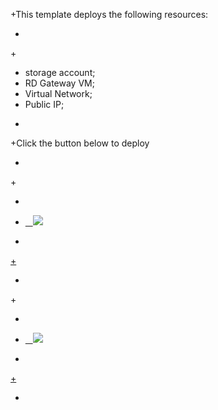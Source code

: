 
+This template deploys the following resources: 



 
+ 



 
+<ul><li>storage account;</li><li>RD Gateway VM;</li><li>Virtual Network;</li><li>Public IP;</li></ul> 



 
+ 



 
+Click the button below to deploy 



 
+ 



 
+<a href="https://portal.azure.com/#create/Microsoft.Template/uri/https%3A%2F%2Fraw.githubusercontent.com%2FAzure%2Fazure-quickstart-templates%2Fmaster%2Frds-deployment-rdsgw%2Fazuredeploy.json" target="_blank"> 



 
+ 



 
+    <img src="http://azuredeploy.net/deploybutton.png"/> 



 
+ 



 
+</a> 



 
+ 



 
+<a href="http://armviz.io/#/?load=https%3A%2F%2Fraw.githubusercontent.com%2FAzure%2Fazure-quickstart-templates%2Fmaster%2Frds-deployment-rdsgw%2Fazuredeploy.json" target="_blank"> 



 
+ 



 
+    <img src="http://armviz.io/visualizebutton.png"/> 



 
+ 



 
+</a> 



 
+ 
